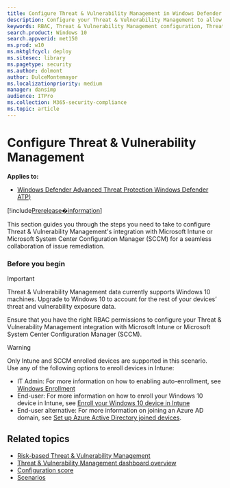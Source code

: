 ```yaml
---
title: Configure Threat & Vulnerability Management in Windows Defender ATP
description: Configure your Threat & Vulnerability Management to allow security administrators and IT administrators to collaborate seamlessly to remediate issues via Microsoft intune and Microsoft System Center Configuration Manager (SCCM) integrations.
keywords: RBAC, Threat & Vulnerability Management configuration, Threat & Vulnerability Management integrations, Microsft Intune integration with TVM, SCCM integration with TVM  
search.product: Windows 10
search.appverid: met150
ms.prod: w10
ms.mktglfcycl: deploy
ms.sitesec: library
ms.pagetype: security
ms.author: dolmont
author: DulceMontemayor
ms.localizationpriority: medium
manager: dansimp
audience: ITPro
ms.collection: M365-security-compliance 
ms.topic: article
---
```

# Configure Threat & Vulnerability Management
**Applies to:**
- [Windows Defender Advanced Threat Protection Windows Defender ATP)](https://go.microsoft.com/fwlink/p/?linkid=2069559)

[!include[Prerelease�information](prerelease.md)]

This section guides you through the steps you need to take to configure Threat & Vulnerability Management's integration with Microsoft Intune or Microsoft System Center Configuration Manager (SCCM) for a seamless collaboration of issue remediation.

### Before you begin
>[!IMPORTANT] 
Threat & Vulnerability Management data currently supports Windows 10 machines. Upgrade to Windows 10 to account for the rest of your devices’ threat and vulnerability exposure data.</br>

Ensure that you have the right RBAC permissions to configure your Threat & Vulnerability Management integration with Microsoft Intune or Microsoft System Center Configuration Manager (SCCM).   

>[!WARNING] 
>Only Intune and SCCM enrolled devices are supported in this scenario.</br>
>Use any of the following options to enroll devices in Intune:
>- IT Admin: For more information on how to enabling auto-enrollment, see [Windows Enrollment](https://docs.microsoft.com/intune/windows-enroll#enable-windows-10-automatic-enrollment)
>- End-user: For more information on how to enroll your Windows 10 device in Intune, see [Enroll your Windows 10 device in Intune](https://docs.microsoft.com/intune-user-help/enroll-your-w10-device-access-work-or-school)
>- End-user alternative: For more information on joining an Azure AD domain, see [Set up Azure Active Directory joined devices](https://docs.microsoft.com/azure/active-directory/device-management-azuread-joined-devices-setup).

## Related topics
- [Risk-based Threat & Vulnerability Management](next-gen-threat-and-vuln-mgt.md)
- [Threat & Vulnerability Management dashboard overview](tvm-dashboard-insights.md)
- [Configuration score](configuration-score.md)
- [Scenarios](threat-and-vuln-mgt-scenarios.md)
